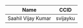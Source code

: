 | Name               | CCID     |
|--------------------|----------|
| Saahil Vijay Kumar | svijayku |
